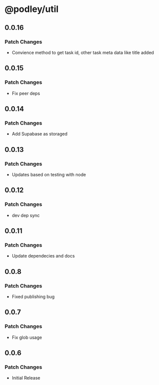 # @podley/util

## 0.0.16

### Patch Changes

- Convience method to get task id, other task meta data like title added

## 0.0.15

### Patch Changes

- Fix peer deps

## 0.0.14

### Patch Changes

- Add Supabase as storaged

## 0.0.13

### Patch Changes

- Updates based on testing with node

## 0.0.12

### Patch Changes

- dev dep sync

## 0.0.11

### Patch Changes

- Update dependecies and docs

## 0.0.8

### Patch Changes

- Fixed publishing bug

## 0.0.7

### Patch Changes

- Fix glob usage

## 0.0.6

### Patch Changes

- Initial Release
